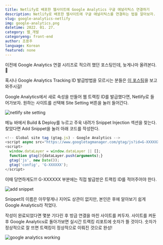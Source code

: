 ```yaml
---
title: Netlify로 배포한 웹사이트에 Google Analytics 구글 애널리틱스 연결하기
description: Netlify로 배포한 웹사이트에 구글 애널리틱스를 연결하는 법을 알아보자.
slug: google-analytics-netlify
img: google-analytics.png
datetime: 2022. 01. 27.
category: 웹_개발
categoryeng: front-end
author: 조용주
language: Korean
featured: none
---
```


이전에 Google Analytics 연결 시리즈로 적으려 했던 포스팅인데, 늦게나마 올려본다. 🥲


혹시나 Google Analytics Tracking ID 발급방법을 모르시는 분들은 [이 포스팅](https://www.blog.penielcho.com/google-analytics-tracking-id)을 보고 와주시길!


Google Analytics에서 새로 속성을 만들어 웹 트랙킹 ID를 발급했다면, Netlify로 들어가보자. 원하는 사이트를 선택해 Site Setting 버튼을 눌러 들어간다.

![netlify site setting](/google-analytics-netlify/ga1.png)

메뉴 바에서 Build & Deploy를 누르고 주욱 내려가 Snippet Injection 섹션을 찾는다. 찾았다면 Add Snippet을 눌러 아래 코드를 작성한다.

```javascript
<!-- Global site tag (gtag.js) - Google Analytics -->
<script async src="https://www.googletagmanager.com/gtag/js?id=G-XXXXXX"></script>
<script>
  window.dataLayer = window.dataLayer || [];
  function gtag(){dataLayer.push(arguments);}
  gtag('js', new Date());
  gtag('config', 'G-XXXXXX');
</script>
```

이때 당연하게도!!! G-XXXXXX 부분에는 직접 발급받은 트랙킹 ID를 적어주어야 한다.

![add snippet](/google-analytics-netlify/ga2.png)

 Snippet의 이름은 아무렇게나 지어도 상관이 없지만, 본인은 후에 알아보기 쉽게 Google Analytics라 적었다.



작성이 완료되었다면 몇분 기다린 후 방금 연결을 마친 사이트를 켜두자. 사이트를 켜둔 후 Google Analytics로 돌아가보면 실시간 트랙킹 리포트에 숫자가 뜰 것이다. 숫자가 정상적으로 잘 뜨면 트랙킹이 정상적으로 이뤄진 것으로 완성!

![google analytics working](/google-analytics-netlify/ga3.png)

